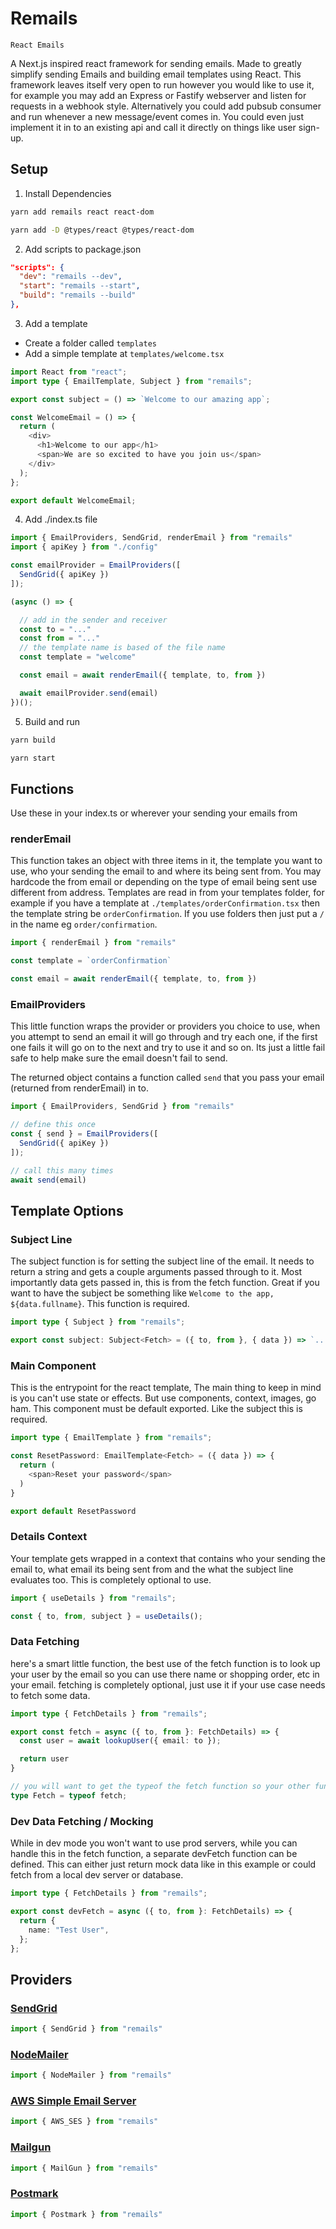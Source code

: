 # Remails

`React Emails`

A Next.js inspired react framework for sending emails. Made to greatly simplify sending Emails and building email templates using React. This framework leaves itself very open to run however you would like to use it, for example you may add an Express or Fastify webserver and listen for requests in a webhook style. Alternatively you could add pubsub consumer and run whenever a new message/event comes in. You could even just implement it in to an existing api and call it directly on things like user sign-up.

## Setup

1. Install Dependencies

```bash
yarn add remails react react-dom
```
```bash
yarn add -D @types/react @types/react-dom
```

2. Add scripts to package.json

```json
"scripts": {
  "dev": "remails --dev",
  "start": "remails --start",
  "build": "remails --build"
},
```

3. Add a template

  - Create a folder called `templates`
  - Add a simple template at `templates/welcome.tsx`

```typescript
import React from "react";
import type { EmailTemplate, Subject } from "remails";

export const subject = () => `Welcome to our amazing app`;

const WelcomeEmail = () => {
  return (
    <div>
      <h1>Welcome to our app</h1>
      <span>We are so excited to have you join us</span>
    </div>
  );
};

export default WelcomeEmail;
```

4. Add ./index.ts file

```typescript
import { EmailProviders, SendGrid, renderEmail } from "remails"
import { apiKey } from "./config"

const emailProvider = EmailProviders([
  SendGrid({ apiKey })
]);

(async () => {

  // add in the sender and receiver
  const to = "..."
  const from = "..."
  // the template name is based of the file name
  const template = "welcome"

  const email = await renderEmail({ template, to, from })

  await emailProvider.send(email)
})();
```

5. Build and run

```bash
yarn build
```
```bash
yarn start
```

## Functions

Use these in your index.ts or wherever your sending your emails from

### renderEmail

This function takes an object with three items in it, the template you want to use, who your sending the email to and where its being sent from. You may hardcode the from email or depending on the type of email being sent use different from address. Templates are read in from your templates folder, for example if you have a template at `./templates/orderConfirmation.tsx` then the template string be `orderConfirmation`. If you use folders then just put a `/` in the name eg `order/confirmation`.
```typescript
import { renderEmail } from "remails"

const template = `orderConfirmation`

const email = await renderEmail({ template, to, from })
```

### EmailProviders

This little function wraps the provider or providers you choice to use, when you attempt to send an email it will go through and try each one, if the first one fails it will go on to the next and try to use it and so on. Its just a little fail safe to help make sure the email doesn't fail to send.

The returned object contains a function called `send` that you pass your email (returned from renderEmail) in to.

```typescript
import { EmailProviders, SendGrid } from "remails"

// define this once
const { send } = EmailProviders([
  SendGrid({ apiKey })
]);

// call this many times
await send(email)
```
## Template Options

### Subject Line

The subject function is for setting the subject line of the email. It needs to return a string and gets a couple arguments passed through to it. Most importantly data gets passed in, this is from the fetch function. Great if you want to have the subject be something like `Welcome to the app, ${data.fullname}`. This function is required.
```typescript
import type { Subject } from "remails";

export const subject: Subject<Fetch> = ({ to, from }, { data }) => `...`;
```

### Main Component

This is the entrypoint for the react template, The main thing to keep in mind is you can't use state or effects. But use components, context, images, go ham. This component must be default exported. Like the subject this is required.
```typescript
import type { EmailTemplate } from "remails";

const ResetPassword: EmailTemplate<Fetch> = ({ data }) => {
  return (
    <span>Reset your password</span>
  )
}

export default ResetPassword
```

### Details Context

Your template gets wrapped in a context that contains who your sending the email to, what email its being sent from and the what the subject line evaluates too. This is completely optional to use.
```typescript
import { useDetails } from "remails";

const { to, from, subject } = useDetails();
```

### Data Fetching

here's a smart little function, the best use of the fetch function is to look up your user by the email so you can use there name or shopping order, etc in your email. fetching is completely optional, just use it if your use case needs to fetch some data.
```typescript
import type { FetchDetails } from "remails";

export const fetch = async ({ to, from }: FetchDetails) => {
  const user = await lookupUser({ email: to });

  return user
}

// you will want to get the typeof the fetch function so your other functions can infer the return value from it
type Fetch = typeof fetch;
```

### Dev Data Fetching / Mocking

While in dev mode you won't want to use prod servers, while you can handle this in the fetch function, a separate devFetch function can be defined. This can either just return mock data like in this example or could fetch from a local dev server or database.
```typescript
import type { FetchDetails } from "remails";

export const devFetch = async ({ to, from }: FetchDetails) => {
  return {
    name: "Test User",
  };
};
```

## Providers

### [SendGrid](https://sendgrid.com/)
```typescript
import { SendGrid } from "remails"
```

### [NodeMailer](https://nodemailer.com/)
```typescript
import { NodeMailer } from "remails"
```

### [AWS Simple Email Server](https://aws.amazon.com/ses/)
```typescript
import { AWS_SES } from "remails"
```

### [Mailgun](https://www.mailgun.com/)
```typescript
import { MailGun } from "remails"
```

### [Postmark](https://postmarkapp.com/)
```typescript
import { Postmark } from "remails"
```